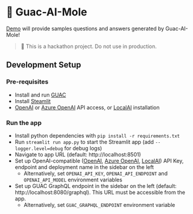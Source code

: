 # 🥑 Guac-AI-Mole

[Demo](https://guac-ai-mole.streamlit.app/) will provide samples questions and answers generated by Guac-AI-Mole!

> 🧪 This is a hackathon project. Do not use in production.

## Development Setup

### Pre-requisites
- Install and run [GUAC](https://docs.guac.sh/setup/)
- Install [Steamlit](https://docs.streamlit.io/library/get-started/installation)
- [OpenAI](https://platform.openai.com/) or [Azure OpenAI](https://azure.microsoft.com/en-us/products/ai-services/openai-service) API access, or [LocalAI](https://localai.io/) installation

### Run the app
- Install python dependencies with `pip install -r requirements.txt`
- Run `streamlit run app.py` to start the Streamlit app (add `--logger.level=debug` for debug logs)
- Navigate to app URL (default: http://localhost:8501)
- Set up OpenAI-compatible ([OpenAI](https://platform.openai.com/), [Azure OpenAI](https://azure.microsoft.com/en-us/products/ai-services/openai-service), [LocalAI](https://localai.io/)) API Key, endpoint and deployment name in the sidebar on the left
  - Alternatively, set `OPENAI_API_KEY`, `OPENAI_API_ENDPOINT` and `OPENAI_API_MODEL` environment variables
- Set up GUAC GraphQL endpoint in the sidebar on the left (default: http://localhost:8080/graphql). This URL must be accessible from the app.
  - Alternatively, set `GUAC_GRAPHQL_ENDPOINT` environment variable
